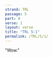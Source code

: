 ```yaml
---
strand: TRL
passage: 5
part: 0
verse: 1
layout: verse
title: "TRL 5:1"
permalink: /TRL/5/1/
---
```

"Wow."
